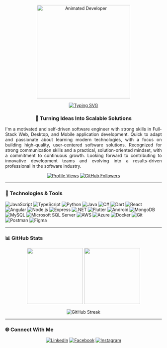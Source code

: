 <p align="center">
  <img src="[https://i.ibb.co/1fJ4tQQb/Animation-1751314633555.gif]" alt="Animated Developer" width="300" />
</p>

<p align="center">
  <a href="https://git.io/typing-svg">
    <img src="https://readme-typing-svg.herokuapp.com?font=Architects+Daughter&color=7AF79A&size=30&center=true&vCenter=true&width=800&duration=3000&pause=1000&lines=Hey!+I'm+Neethila!;Full+Stack+Web,+Mobile+%26+Desktop+Apps+Developer,;Software+Engineer+From+Sri+Lanka+🇱🇰" alt="Typing SVG" />
  </a>
</p>

<h3 align="center">🚀 Turning Ideas Into Scalable Solutions</h3>
<p align="justify">
  I'm a motivated and self-driven software engineer with strong skills in Full-Stack Web, Desktop, and Mobile application development. Quick 
  to adapt and passionate about learning modern technologies, with a focus on building high-quality, user-centered software solutions. 
  Recognized for strong communication skills and a practical, solution-oriented mindset, with a commitment to continuous growth. 
  Looking forward to contributing to innovative development teams and evolving into a results-driven professional in the software 
  industry.
</p>

<div align="center">
  
  [![Profile Views](https://komarev.com/ghpvc/?username=neethila-knk&label=Profile%20views&color=0e75b6&style=flat)](https://github.com/neethila-knk)
  [![GitHub Followers](https://img.shields.io/github/followers/neethila-knk?logo=github&style=social)](https://github.com/neethila-knk)
  
</div>

---

### 🔧 Technologies & Tools

![JavaScript](https://img.shields.io/badge/-JavaScript-F7DF1E?style=flat-square&logo=javascript&logoColor=black)
![TypeScript](https://img.shields.io/badge/-TypeScript-3178C6?style=flat-square&logo=typescript&logoColor=white)
![Python](https://img.shields.io/badge/-Python-3776AB?style=flat-square&logo=python&logoColor=white)
![Java](https://img.shields.io/badge/-Java-007396?style=flat-square&logo=java&logoColor=white)
![C#](https://img.shields.io/badge/-C%23-239120?style=flat-square&logo=c-sharp&logoColor=white)
![Dart](https://img.shields.io/badge/-Dart-0175C2?style=flat-square&logo=dart&logoColor=white)
![React](https://img.shields.io/badge/-React-61DAFB?style=flat-square&logo=react&logoColor=black)
![Angular](https://img.shields.io/badge/-Angular-DD0031?style=flat-square&logo=angular&logoColor=white)
![Node.js](https://img.shields.io/badge/-Node.js-339933?style=flat-square&logo=node.js&logoColor=white)
![Express](https://img.shields.io/badge/-Express-000000?style=flat-square&logo=express&logoColor=white)
![.NET](https://img.shields.io/badge/-.NET-512BD4?style=flat-square&logo=dotnet&logoColor=white)
![Flutter](https://img.shields.io/badge/-Flutter-02569B?style=flat-square&logo=flutter&logoColor=white)
![Android](https://img.shields.io/badge/-Android-3DDC84?style=flat-square&logo=android&logoColor=white)
![MongoDB](https://img.shields.io/badge/-MongoDB-47A248?style=flat-square&logo=mongodb&logoColor=white)
![MySQL](https://img.shields.io/badge/-MySQL-4479A1?style=flat-square&logo=mysql&logoColor=white)
![Microsoft SQL Server](https://img.shields.io/badge/-MS_SQL-CC2927?style=flat-square&logo=microsoft-sql-server&logoColor=white)
![AWS](https://img.shields.io/badge/-AWS-232F3E?style=flat-square&logo=amazon-aws&logoColor=white)
![Azure](https://img.shields.io/badge/-Azure-0078D4?style=flat-square&logo=microsoft-azure&logoColor=white)
![Docker](https://img.shields.io/badge/-Docker-2496ED?style=flat-square&logo=docker&logoColor=white)
![Git](https://img.shields.io/badge/-Git-F05032?style=flat-square&logo=git&logoColor=white)
![Postman](https://img.shields.io/badge/-Postman-FF6C37?style=flat-square&logo=postman&logoColor=white)
![Figma](https://img.shields.io/badge/-Figma-F24E1E?style=flat-square&logo=figma&logoColor=white)

---

### 📊 GitHub Stats

<div align="center">
  
  <img height="180em" src="https://github-readme-stats.vercel.app/api?username=neethila-knk&show_icons=true&theme=radical&include_all_commits=true&count_private=true"/>
  <img height="180em" src="https://github-readme-stats.vercel.app/api/top-langs/?username=neethila-knk&layout=compact&langs_count=8&theme=radical"/>
  
  ![GitHub Streak](https://github-readme-streak-stats.herokuapp.com/?user=neethila-knk&theme=radical)
  
</div>

---

### 🌐 Connect With Me

<div align="center">
  
  [![LinkedIn](https://img.shields.io/badge/-LinkedIn-0077B5?style=for-the-badge&logo=linkedin&logoColor=white)](https://linkedin.com/in/neethila-knk)
  [![Facebook](https://img.shields.io/badge/-Facebook-1877F2?style=for-the-badge&logo=facebook&logoColor=white)](https://fb.com/neethila.knk)
  [![Instagram](https://img.shields.io/badge/-Instagram-E4405F?style=for-the-badge&logo=instagram&logoColor=white)](https://instagram.com/neethila_knk)
  
</div>

